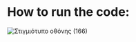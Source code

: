  # How to run the code:

![Στιγμιότυπο οθόνης (166)](https://user-images.githubusercontent.com/57221590/145521292-c53b70b0-d3d0-403b-ab14-3a288d359aa8.png)


  
